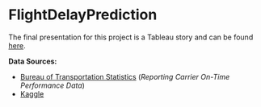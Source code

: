 # FlightDelayPrediction

The final presentation for this project is a Tableau story and can be found [here](https://public.tableau.com/profile/wasila.q.#!/vizhome/ArrivalDelaysFomATL/ArrivalDelays).

**Data Sources:**

* [Bureau of Transportation Statistics](https://www.transtats.bts.gov/Tables.asp?DB_ID=120&DB_Name=Airline%20On-Time%20Performance%20Data&DB_Short_Name=On-Time) (*Reporting Carrier On-Time Performance Data*)
* [Kaggle](https://www.kaggle.com/sobhanmoosavi/us-weather-events)
